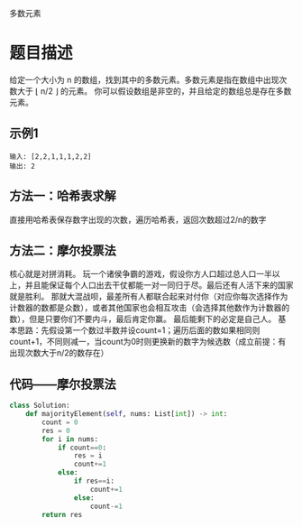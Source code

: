 多数元素

# 题目描述

给定一个大小为 n 的数组，找到其中的多数元素。多数元素是指在数组中出现次数大于 ⌊ n/2 ⌋ 的元素。
你可以假设数组是非空的，并且给定的数组总是存在多数元素。

## 示例1

```
输入: [2,2,1,1,1,2,2]
输出: 2
```

## 方法一：哈希表求解
直接用哈希表保存数字出现的次数，遍历哈希表，返回次数超过2/n的数字

## 方法二：摩尔投票法
核心就是对拼消耗。
玩一个诸侯争霸的游戏，假设你方人口超过总人口一半以上，并且能保证每个人口出去干仗都能一对一同归于尽。最后还有人活下来的国家就是胜利。
那就大混战呗，最差所有人都联合起来对付你（对应你每次选择作为计数器的数都是众数），或者其他国家也会相互攻击（会选择其他数作为计数器的数），但是只要你们不要内斗，最后肯定你赢。
最后能剩下的必定是自己人。
基本思路：先假设第一个数过半数并设count=1；遍历后面的数如果相同则count+1，不同则减一，当count为0时则更换新的数字为候选数（成立前提：有出现次数大于n/2的数存在）

## 代码——摩尔投票法

```python
class Solution:
    def majorityElement(self, nums: List[int]) -> int:
        count = 0
        res = 0
        for i in nums:
            if count==0:
                res = i
                count+=1
            else:
                if res==i:
                    count+=1
                else:
                    count-=1
        return res
```

